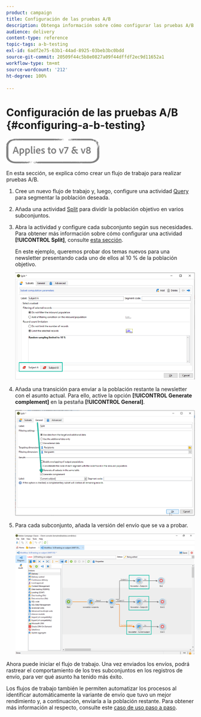 ```yaml
---
product: campaign
title: Configuración de las pruebas A/B
description: Obtenga información sobre cómo configurar las pruebas A/B en Campaign Classic.
audience: delivery
content-type: reference
topic-tags: a-b-testing
exl-id: 6adf2e75-63b1-44ad-8925-03beb3bc0bdd
source-git-commit: 20509f44c5b8e0827a09f44dffdf2ec9d11652a1
workflow-type: tm+mt
source-wordcount: '212'
ht-degree: 100%

---
```


# Configuración de las pruebas A/B {#configuring-a-b-testing}

![](../../assets/common.svg)

En esta sección, se explica cómo crear un flujo de trabajo para realizar pruebas A/B.

1. Cree un nuevo flujo de trabajo y, luego, configure una actividad [Query](../../workflow/using/query.md) para segmentar la población deseada.

1. Añada una actividad [Split](../../workflow/using/split.md) para dividir la población objetivo en varios subconjuntos.

1. Abra la actividad y configure cada subconjunto según sus necesidades. Para obtener más información sobre cómo configurar una actividad **[!UICONTROL Split]**, consulte [esta sección](../../workflow/using/split.md).

   En este ejemplo, queremos probar dos temas nuevos para una newsletter presentando cada uno de ellos al 10 % de la población objetivo.

   ![](assets/ab-testing-split.png)

1. Añada una transición para enviar a la población restante la newsletter con el asunto actual. Para ello, active la opción **[!UICONTROL Generate complement]** en la pestaña **[!UICONTROL General]**.

   ![](assets/ab-testing-complement.png)

1. Para cada subconjunto, añada la versión del envío que se va a probar.

   ![](assets/ab-testing-delivery.png)

Ahora puede iniciar el flujo de trabajo. Una vez enviados los envíos, podrá rastrear el comportamiento de los tres subconjuntos en los registros de envío, para ver qué asunto ha tenido más éxito.

Los flujos de trabajo también le permiten automatizar los procesos al identificar automáticamente la variante de envío que tuvo un mejor rendimiento y, a continuación, enviarla a la población restante. Para obtener más información al respecto, consulte este [caso de uso paso a paso](a-b-testing-use-case.md).
